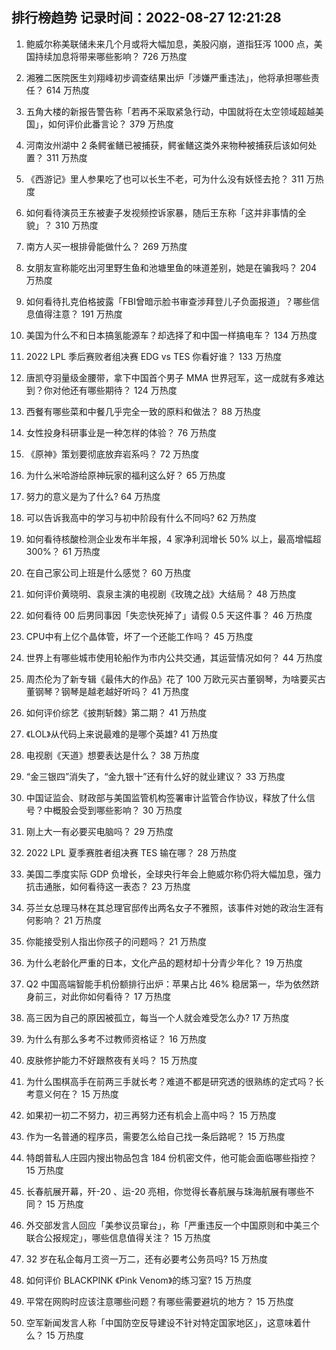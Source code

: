
## 排行榜趋势 记录时间：2022-08-27 12:21:28
  
  1. 鲍威尔称美联储未来几个月或将大幅加息，美股闪崩，道指狂泻 1000 点，美国持续加息将带来哪些影响？ 726 万热度
    
  2. 湘雅二医院医生刘翔峰初步调查结果出炉「涉嫌严重违法」，他将承担哪些责任？ 614 万热度
    
  3. 五角大楼的新报告警告称「若再不采取紧急行动，中国就将在太空领域超越美国」，如何评价此番言论？ 379 万热度
    
  4. 河南汝州湖中 2 条鳄雀鳝已被捕获，鳄雀鳝这类外来物种被捕获后该如何处置？ 311 万热度
    
  5. 《西游记》里人参果吃了也可以长生不老，可为什么没有妖怪去抢？ 311 万热度
    
  6. 如何看待演员王东被妻子发视频控诉家暴，随后王东称「这并非事情的全貌」？ 310 万热度
    
  7. 南方人买一根排骨能做什么？ 269 万热度
    
  8. 女朋友宣称能吃出河里野生鱼和池塘里鱼的味道差别，她是在骗我吗？ 204 万热度
    
  9. 如何看待扎克伯格披露「FBI曾暗示脸书审查涉拜登儿子负面报道」？哪些信息值得注意？ 191 万热度
    
  10. 美国为什么不和日本搞氢能源车？却选择了和中国一样搞电车？ 134 万热度
    
  11. 2022 LPL 季后赛败者组决赛 EDG vs TES 你看好谁？ 133 万热度
    
  12. 唐凯夺羽量级金腰带，拿下中国首个男子 MMA 世界冠军，这一成就有多难达到？你对他还有哪些期待？ 124 万热度
    
  13. 西餐有哪些菜和中餐几乎完全一致的原料和做法？ 88 万热度
    
  14. 女性投身科研事业是一种怎样的体验？ 76 万热度
    
  15. 《原神》策划要彻底放弃岩系吗？ 72 万热度
    
  16. 为什么米哈游给原神玩家的福利这么好？ 65 万热度
    
  17. 努力的意义是为了什么? 64 万热度
    
  18. 可以告诉我高中的学习与初中阶段有什么不同吗? 62 万热度
    
  19. 如何看待核酸检测企业发布半年报，4 家净利润增长 50% 以上，最高增幅超 300%？ 61 万热度
    
  20. 在自己家公司上班是什么感觉？ 60 万热度
    
  21. 如何评价黄晓明、袁泉主演的电视剧《玫瑰之战》大结局？ 48 万热度
    
  22. 如何看待 00 后男同事因「失恋快死掉了」请假 0.5 天这件事？ 46 万热度
    
  23. CPU中有上亿个晶体管，坏了一个还能工作吗？ 45 万热度
    
  24. 世界上有哪些城市使用轮船作为市内公共交通，其运营情况如何？ 44 万热度
    
  25. 周杰伦为了新专辑《最伟大的作品》花了 100 万欧元买古董钢琴，为啥要买古董钢琴？钢琴是越老越好听吗？ 41 万热度
    
  26. 如何评价综艺《披荆斩棘》第二期？ 41 万热度
    
  27. 《LOL》从代码上来说最难的是哪个英雄? 41 万热度
    
  28. 电视剧《天道》想要表达是什么？ 38 万热度
    
  29. “金三银四”消失了，“金九银十”还有什么好的就业建议？ 33 万热度
    
  30. 中国证监会、财政部与美国监管机构签署审计监管合作协议，释放了什么信号？中概股会受到哪些影响？ 30 万热度
    
  31. 刚上大一有必要买电脑吗？ 29 万热度
    
  32. 2022 LPL 夏季赛胜者组决赛 TES 输在哪？ 28 万热度
    
  33. 美国二季度实际 GDP 负增长，全球央行年会上鲍威尔称仍将大幅加息，强力抗击通胀，如何看待这一表态？ 23 万热度
    
  34. 芬兰女总理马林在其总理官邸传出两名女子不雅照，该事件对她的政治生涯有何影响？ 21 万热度
    
  35. 你能接受别人指出你孩子的问题吗？ 21 万热度
    
  36. 为什么老龄化严重的日本，文化产品的题材却十分青少年化？ 19 万热度
    
  37. Q2 中国高端智能手机份额排行出炉：苹果占比 46% 稳居第一，华为依然跻身前三，对此你如何看待？ 17 万热度
    
  38. 高三因为自己的原因被孤立，每当一个人就会难受怎么办? 17 万热度
    
  39. 为什么有那么多考不过教师资格证？ 16 万热度
    
  40. 皮肤修护能力不好跟熬夜有关吗？ 15 万热度
    
  41. 为什么围棋高手在前两三手就长考？难道不都是研究透的很熟练的定式吗？长考意义何在？ 15 万热度
    
  42. 如果初一初二不努力，初三再努力还有机会上高中吗？ 15 万热度
    
  43. 作为一名普通的程序员，需要怎么给自己找一条后路呢？ 15 万热度
    
  44. 特朗普私人庄园内搜出物品包含 184 份机密文件，他可能会面临哪些指控？ 15 万热度
    
  45. 长春航展开幕，歼-20 、运-20 亮相，你觉得长春航展与珠海航展有哪些不同？ 15 万热度
    
  46. 外交部发言人回应「美参议员窜台」，称「严重违反一个中国原则和中美三个联合公报规定」，哪些信息值得关注？ 15 万热度
    
  47. 32 岁在私企每月工资一万二，还有必要考公务员吗? 15 万热度
    
  48. 如何评价 BLACKPINK 《Pink Venom》的练习室? 15 万热度
    
  49. 平常在网购时应该注意哪些问题？有哪些需要避坑的地方？ 15 万热度
    
  50. 空军新闻发言人称「中国防空反导建设不针对特定国家地区」，这意味着什么？ 15 万热度
    